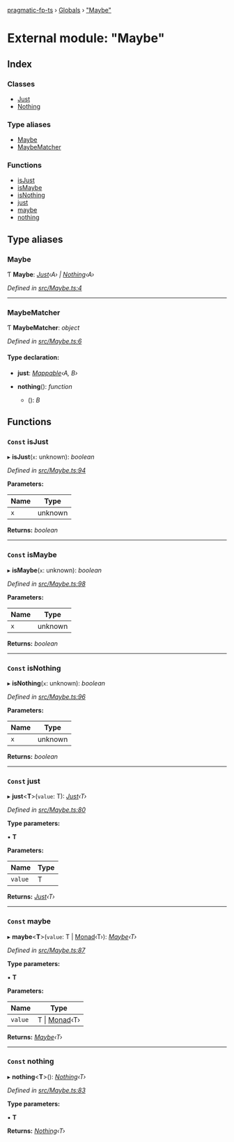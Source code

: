 [pragmatic-fp-ts](../README.md) › [Globals](../globals.md) › ["Maybe"](_maybe_.md)

# External module: "Maybe"

## Index

### Classes

* [Just](../classes/_maybe_.just.md)
* [Nothing](../classes/_maybe_.nothing.md)

### Type aliases

* [Maybe](_maybe_.md#maybe)
* [MaybeMatcher](_maybe_.md#maybematcher)

### Functions

* [isJust](_maybe_.md#const-isjust)
* [isMaybe](_maybe_.md#const-ismaybe)
* [isNothing](_maybe_.md#const-isnothing)
* [just](_maybe_.md#const-just)
* [maybe](_maybe_.md#const-maybe)
* [nothing](_maybe_.md#const-nothing)

## Type aliases

###  Maybe

Ƭ **Maybe**: *[Just](../classes/_maybe_.just.md)‹A› | [Nothing](../classes/_maybe_.nothing.md)‹A›*

*Defined in [src/Maybe.ts:4](https://github.com/hermann-p/pragmatic-fp-ts/blob/0abe0d4/src/Maybe.ts#L4)*

___

###  MaybeMatcher

Ƭ **MaybeMatcher**: *object*

*Defined in [src/Maybe.ts:6](https://github.com/hermann-p/pragmatic-fp-ts/blob/0abe0d4/src/Maybe.ts#L6)*

#### Type declaration:

* **just**: *[Mappable](_types_.md#mappable)‹A, B›*

* **nothing**(): *function*

  * (): *B*

## Functions

### `Const` isJust

▸ **isJust**(`x`: unknown): *boolean*

*Defined in [src/Maybe.ts:94](https://github.com/hermann-p/pragmatic-fp-ts/blob/0abe0d4/src/Maybe.ts#L94)*

**Parameters:**

Name | Type |
------ | ------ |
`x` | unknown |

**Returns:** *boolean*

___

### `Const` isMaybe

▸ **isMaybe**(`x`: unknown): *boolean*

*Defined in [src/Maybe.ts:98](https://github.com/hermann-p/pragmatic-fp-ts/blob/0abe0d4/src/Maybe.ts#L98)*

**Parameters:**

Name | Type |
------ | ------ |
`x` | unknown |

**Returns:** *boolean*

___

### `Const` isNothing

▸ **isNothing**(`x`: unknown): *boolean*

*Defined in [src/Maybe.ts:96](https://github.com/hermann-p/pragmatic-fp-ts/blob/0abe0d4/src/Maybe.ts#L96)*

**Parameters:**

Name | Type |
------ | ------ |
`x` | unknown |

**Returns:** *boolean*

___

### `Const` just

▸ **just**<**T**>(`value`: T): *[Just](../classes/_maybe_.just.md)‹T›*

*Defined in [src/Maybe.ts:80](https://github.com/hermann-p/pragmatic-fp-ts/blob/0abe0d4/src/Maybe.ts#L80)*

**Type parameters:**

▪ **T**

**Parameters:**

Name | Type |
------ | ------ |
`value` | T |

**Returns:** *[Just](../classes/_maybe_.just.md)‹T›*

___

### `Const` maybe

▸ **maybe**<**T**>(`value`: T | [Monad](../classes/_types_.monad.md)‹T›): *[Maybe](_maybe_.md#maybe)‹T›*

*Defined in [src/Maybe.ts:87](https://github.com/hermann-p/pragmatic-fp-ts/blob/0abe0d4/src/Maybe.ts#L87)*

**Type parameters:**

▪ **T**

**Parameters:**

Name | Type |
------ | ------ |
`value` | T &#124; [Monad](../classes/_types_.monad.md)‹T› |

**Returns:** *[Maybe](_maybe_.md#maybe)‹T›*

___

### `Const` nothing

▸ **nothing**<**T**>(): *[Nothing](../classes/_maybe_.nothing.md)‹T›*

*Defined in [src/Maybe.ts:83](https://github.com/hermann-p/pragmatic-fp-ts/blob/0abe0d4/src/Maybe.ts#L83)*

**Type parameters:**

▪ **T**

**Returns:** *[Nothing](../classes/_maybe_.nothing.md)‹T›*
